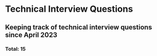 # Technical Interview Questions
## Keeping track of technical interview questions since April 2023 
### Total: 15